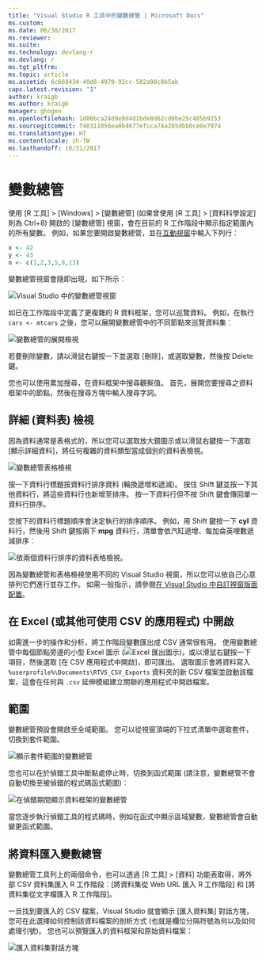 ```yaml
---
title: "Visual Studio R 工具中的變數總管 | Microsoft Docs"
ms.custom: 
ms.date: 06/30/2017
ms.reviewer: 
ms.suite: 
ms.technology: devlang-r
ms.devlang: r
ms.tgt_pltfrm: 
ms.topic: article
ms.assetid: 6c669434-40d8-4970-92cc-502a98c8b5ab
caps.latest.revision: "1"
author: kraigb
ms.author: kraigb
manager: ghogen
ms.openlocfilehash: 1d86bca24d9e8d4d1bde8d62cd0be25c485b9253
ms.sourcegitcommit: f40311056ea0b4677efcca74a285dbb0ce0e7974
ms.translationtype: HT
ms.contentlocale: zh-TW
ms.lasthandoff: 10/31/2017
---
```

# <a name="variable-explorer"></a>變數總管

使用 [R 工具] > [Windows] > [變數總管] (如果曾使用 [R 工具] > [資料科學設定] 則為 Ctrl+8) 開啟的 [變數總管] 視窗，會在目前的 R 工作階段中顯示指定範圍內的所有變數。 例如，如果您要開啟變數總管，並在[互動視窗](interactive-repl.md)中輸入下列行：

```R
x <- 42
y <- 43
n <- c(1,2,3,5,8,13)
```
 
變數總管視窗會隨即出現，如下所示︰

![Visual Studio 中的變數總管視窗](media/variable-explorer-window.png)

如已在工作階段中定義了更複雜的 R 資料框架，您可以巡覽資料。 例如，在執行 `cars <- mtcars` 之後，您可以展開變數總管中的不同節點來巡覽資料集︰
 
![變數總管的展開檢視](media/variable-explorer-expanded-results.png)
 
若要刪除變數，請以滑鼠右鍵按一下並選取 [刪除]，或選取變數，然後按 Delete 鍵。

您也可以使用累加搜尋，在資料框架中搜尋觀察值。 首先，展開您要搜尋之資料框架中的節點，然後在搜尋方塊中輸入搜尋字詞。

## <a name="details-table-view"></a>詳細 (資料表) 檢視

因為資料通常是表格式的，所以您可以選取放大鏡圖示或以滑鼠右鍵按一下選取 [顯示詳細資料]，將任何複雜的資料類型當成個別的資料表檢視。 

![變數總管表格檢視](media/variable-explorer-table-view.png)

按一下資料行標題按資料行排序資料 (輪換遞增和遞減)。 按住 Shift 鍵並按一下其他資料行，將這些資料行也新增至排序。 按一下資料行但不按 Shift 鍵會傳回單一資料行排序。

您按下的資料行標題順序會決定執行的排序順序。 例如，用 Shift 鍵按一下 **cyl** 資料行，然後用 Shift 鍵按兩下 **mpg** 資料行，清單會依汽缸遞增、每加侖英哩數遞減排序︰

![依兩個資料行排序的資料表格檢視。](media/variable-explorer-table-view-sorting.png)

因為變數總管和表格檢視使用不同的 Visual Studio 視窗，所以您可以依自己心意排列它們進行並存工作。 如需一般指示，請參閱[在 Visual Studio 中自訂視窗版面配置](../ide/customizing-window-layouts-in-visual-studio.md)。

## <a name="open-in-excel-or-other-csv-capable-application"></a>在 Excel (或其他可使用 CSV 的應用程式) 中開啟

如需進一步的操作和分析，將工作階段變數匯出成 CSV 通常很有用。 使用變數總管中每個節點旁邊的小型 Excel 圖示 (![Excel 匯出圖示](media/variable-explorer-excel-icon.png))，或以滑鼠右鍵按一下項目，然後選取 [在 CSV 應用程式中開啟]，即可匯出。 選取圖示會將資料寫入 `%userprofile%\Documents\RTVS_CSV_Exports` 資料夾的新 CSV 檔案並啟動該檔案，這會在任何與 `.csv` 延伸模組建立關聯的應用程式中開啟檔案。

## <a name="scopes"></a>範圍

變數總管預設會開啟至全域範圍。 您可以從視窗頂端的下拉式清單中選取套件，切換到套件範圍。

![顯示套件範圍的變數總管](media/variable-explorer-package-scopes.png)

您也可以在於偵錯工具中斷點處停止時，切換到函式範圍 (請注意，變數總管不會自動切換至被偵錯的程式碼函式範圍)︰

![在偵錯期間顯示資料框架的變數總管](media/variable-explorer-as-locals-window.png)

當您逐步執行偵錯工具的程式碼時，例如在函式中顯示區域變數，變數總管會自動變更函式範圍。


## <a name="importing-data-into-variable-explorer"></a>將資料匯入變數總管

變數總管工具列上的兩個命令，也可以透過 [R 工具] > [資料] 功能表取得，將外部 CSV 資料集匯入 R 工作階段︰[將資料集從 Web URL 匯入 R 工作階段] 和 [將資料集從文字檔匯入 R 工作階段]。 

一旦找到要匯入的 CSV 檔案，Visual Studio 就會顯示 [匯入資料集] 對話方塊，您可在此選擇如何控制該資料檔案的剖析方式 (也就是欄位分隔符號為何以及如何處理引號)。 您也可以預覽匯入的資料框架和原始資料檔案：

![匯入資料集對話方塊](media/variable-explorer-import-dataset-dialog.png)
